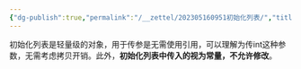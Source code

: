 ```yaml
---
{"dg-publish":true,"permalink":"/__zettel/202305160951初始化列表/","title":202305160951,"tags":["cpp","initializer_list"],"created":"2023-05-16T09:51:30+08:00"}
---
```



初始化列表是轻量级的对象，用于传参是无需使用引用，可以理解为传int这种参数，无需考虑拷贝开销。此外，**初始化列表中传入的视为常量，不允许修改**。